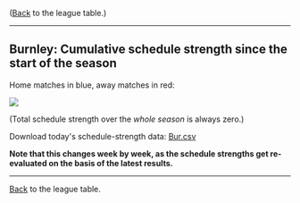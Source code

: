 ---
---
([Back](/leagues/england-premier-league) to the league table.)

-----

## Burnley: Cumulative schedule strength since the start of the season

Home matches in blue, away matches in red:


![](/assets/leagues/england-premier-league/2017/schedule-strengths/Bur.png)

(Total schedule strength over the *whole season* is always zero.)


Download today's schedule-strength data: [Bur.csv](/assets/leagues/england-premier-league/2017/schedule-strengths/Bur.csv)

**Note that this changes week by week, as the schedule strengths get re-evaluated on the
basis of the latest results.**

-----

[Back](/leagues/england-premier-league) to the league table.


